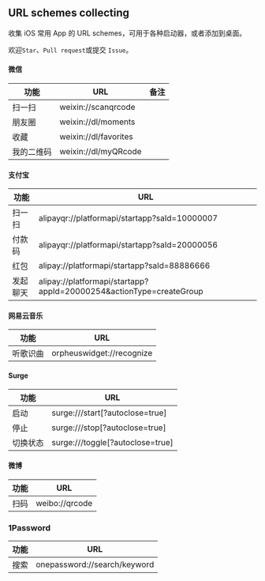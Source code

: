 URL schemes collecting
---

收集 iOS 常用 App 的 URL schemes，可用于各种启动器，或者添加到桌面。

欢迎`Star`、`Pull request`或提交 `Issue`。

#### 微信
功能 | URL | 备注
---- | ---- | ----
扫一扫 | weixin://scanqrcode
朋友圈 | weixin://dl/moments
收藏 | weixin://dl/favorites
我的二维码 | weixin://dl/myQRcode

#### 支付宝
功能 | URL
---- | ----
扫一扫 | alipayqr://platformapi/startapp?saId=10000007
付款码 | alipayqr://platformapi/startapp?saId=20000056
红包 | alipay://platformapi/startapp?saId=88886666
发起聊天 | alipay://platformapi/startapp?appId=20000254&actionType=createGroup

#### 网易云音乐
功能 | URL
---- | ----
听歌识曲 | orpheuswidget://recognize

#### Surge
功能 | URL
---- | ----
启动 | surge:///start[?autoclose=true]
停止 | surge:///stop[?autoclose=true]
切换状态 | surge:///toggle[?autoclose=true]

#### 微博
功能 | URL
---- | ----
扫码 | weibo://qrcode

### 1Password
功能 | URL
---- | ----
搜索 | onepassword://search/keyword

